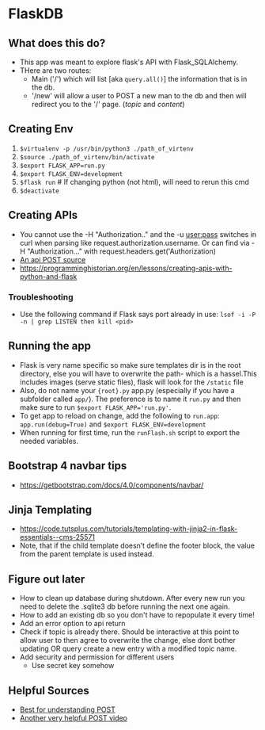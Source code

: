 # FlaskDB

## What does this do?

- This app was meant to explore flask's API with Flask_SQLAlchemy.
- THere are two routes:
    - Main ('/') which will list [aka `query.all()`] the information that is in the db.
    - '/new' will allow a user to POST a new man to the db and then will redirect you to the '/' page. (*topic* and *content*)

## Creating Env

1. `$virtualenv -p /usr/bin/python3 ./path_of_virtenv`
2. `$source ./path_of_virtenv/bin/activate`
3. `$export FLASK_APP=run.py`
4. `$export FLASK_ENV=development`
5. `$flask run` # If changing python (not html), will need to rerun this cmd
6. `$deactivate`

## Creating APIs

- You cannot use the -H "Authorization.." and the -u <user:pass> switches in curl when parsing like request.authorization.username. Or can find via -H "Authorization..." with request.headers.get('Authorization)
- [An api POST source](https://blog.miguelgrinberg.com/post/designing-a-restful-api-with-python-and-flask)
- https://programminghistorian.org/en/lessons/creating-apis-with-python-and-flask

### Troubleshooting

- Use the following command if Flask says port already in use: `lsof -i -P -n | grep LISTEN then kill <pid>`

## Running the app

- Flask is very name specific so make sure templates dir is in the root directory, else you will have to overwrite the path- which is a hassel.This includes images (serve static files), flask will look for the `/static` file
- Also, do not name your `{root}.py` app.py (especially if you have a subfolder called `app/`). The preference is to name it `run.py` and then make sure to run `$export FLASK_APP='run.py'`.
- To get app to reload on change, add the following to `run.app`: `app.run(debug=True)` and `$export FLASK_ENV=development`
- When running for first time, run the `runFlash.sh` script to export the needed variables.

## Bootstrap 4 navbar tips

- <https://getbootstrap.com/docs/4.0/components/navbar/>

## Jinja Templating

- <https://code.tutsplus.com/tutorials/templating-with-jinja2-in-flask-essentials--cms-25571>
- Note, that if the child template doesn’t define the footer block, the value from the parent template is used instead.

## Figure out later

- How to clean up database during shutdown. After every new run you need to delete the .sqlite3 db before running the next one again.
- How to add an existing db so you don't have to repopulate it every time!
- Add an error option to api return
- Check if topic is already there. Should be interactive at this point to allow user to then agree to overwrite the change, else dont bother updating OR query create a new entry with a modified topic name.
- Add security and permission for different users
    - Use secret key somehow

## Helpful Sources

- [Best for understanding POST](https://www.youtube.com/watch?v=kvux1SiRIJQ)
- [Another very helpful POST video](https://www.youtube.com/watch?v=qH--M56OsUg)